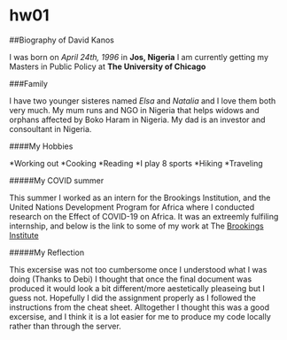 # hw01

##Biography of David Kanos

I was born on *April 24th, 1996* in **Jos, Nigeria**  I am currently getting my Masters in Public Policy at **The University of Chicago**

###Family

I have two younger sisteres named *Elsa* and *Natalia* and I love them both very much. My mum runs and NGO in Nigeria that helps widows and orphans affected by Boko Haram in Nigeria. My dad is an investor and consoultant in Nigeria. 

####My Hobbies

*Working out
*Cooking 
*Reading 
*I play 8 sports
*Hiking 
*Traveling

#####My COVID summer

This summer I worked as an intern for the Brookings Institution, and the United Nations Development Program for Africa where I conducted research on the Effect of COVID-19 on Africa. It was an extreemly fulfiling internship, and below is the link to some of my work at The [Brookings Institute](https://harris.uchicago.edu/admissions/blog/my-summer-internship-brookings-institute)

#####My Reflection

This excersise was not too cumbersome once I understood what I was doing (Thanks to Debi) I thought that once the final document was produced it would look a bit different/more aestetically pleaseing but I guess not. Hopefully I did the assignment properly as I followed the instructions from the cheat sheet. Alltogether I thought this was a good excersise, and I think it is a lot easier for me to produce my code locally rather than through the server. 
